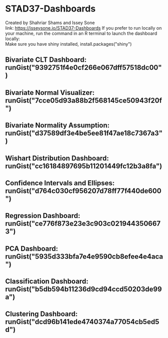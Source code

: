 # STAD37-Dashboards
Created by Shahriar Shams and Issey Sone <br>
link: https://isseysone.io/STAD37-Dashboards
If you prefer to run locally on your machine, run the command in an R terminal to launch the dashboard locally: <br>
Make sure you have shiny installed, install.packages("shiny") <br> 
## Bivariate CLT Dashboard: runGist("9392751f4e0cf266e067dff57518dc00") <br>
## Bivariate Normal Visualizer: runGist("7cce05d93a88b2f568145ce50943f20f") <br>
## Bivariate Normality Assumption: runGist("d37589df3e4be5ee81f47ae18c7367a3") <br> 
## Wishart Distribution Dashboard: runGist("cc16184897695b11201449fc12b3a8fa") <br>
## Confidence Intervals and Ellipses: runGist("d764c030cf956207d78ff77f440de600") <br>
## Regression Dashboard: runGist("ce776f873e23e3c903c0219443506673") <br>
## PCA Dashboard: runGist("5935d333bfa7e4e9590cb8efee4e4aca") <br>
## Classification Dashboard: runGist("b5db594b11236d9cd94ccd50203de99a") <br>
## Clustering Dashboard: runGist("dcd96b141ede4740374a77054cb5ed5d") <br> 





